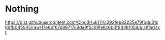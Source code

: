 # Nothing
https://gist.githubusercontent.com/CloudHub111/c292feb83235e79f6dc31c69fb045545/raw/17e6bf67d99717d6da9f5c09fe8c6b0f94361056/gistfile1.txt
